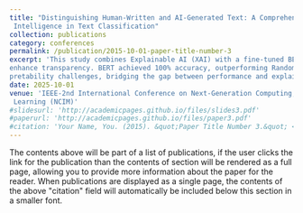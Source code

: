 ```yaml
---
title: "Distinguishing Human-Written and AI-Generated Text: A Comprehensive Study Using Explainable Artificial
 Intelligence in Text Classification"
collection: publications
category: conferences
permalink: /publication/2015-10-01-paper-title-number-3
excerpt: 'This study combines Explainable AI (XAI) with a fine-tuned BERT model for text classification, using LIME to
enhance transparency. BERT achieved 100% accuracy, outperforming Random Forests, while LIME addressed inter
pretability challenges, bridging the gap between performance and explainability in AI systems.'
date: 2025-10-01
venue: 'IEEE-2nd International Conference on Next-Generation Computing, IoT and Machine
 Learning (NCIM)'
#slidesurl: 'http://academicpages.github.io/files/slides3.pdf'
#paperurl: 'http://academicpages.github.io/files/paper3.pdf'
#citation: 'Your Name, You. (2015). &quot;Paper Title Number 3.&quot; <i>Journal 1</i>. 1(3).'
---
```


The contents above will be part of a list of publications, if the user clicks the link for the publication than the contents of section will be rendered as a full page, allowing you to provide more information about the paper for the reader. When publications are displayed as a single page, the contents of the above "citation" field will automatically be included below this section in a smaller font.